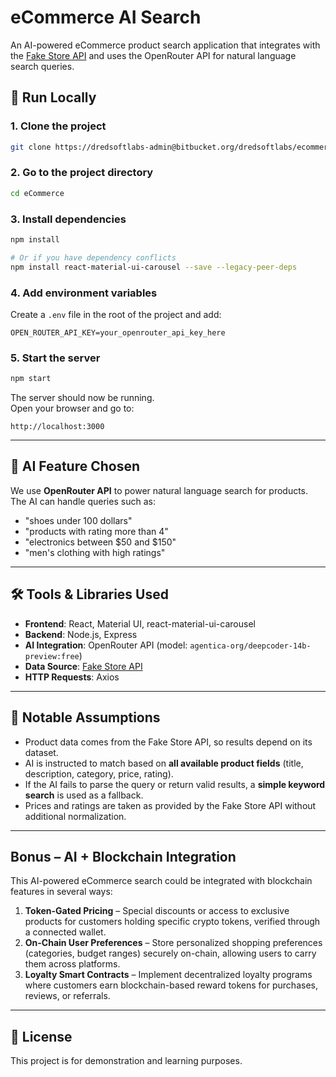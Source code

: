 # eCommerce AI Search

An AI-powered eCommerce product search application that integrates with the [Fake Store API](https://fakestoreapi.com/) and uses the OpenRouter API for natural language search queries.

## 🚀 Run Locally

### 1. Clone the project

```bash
git clone https://dredsoftlabs-admin@bitbucket.org/dredsoftlabs/ecommerce.git
```

### 2. Go to the project directory

```bash
cd eCommerce
```

### 3. Install dependencies

```bash
npm install

# Or if you have dependency conflicts
npm install react-material-ui-carousel --save --legacy-peer-deps
```

### 4. Add environment variables

Create a `.env` file in the root of the project and add:

```env
OPEN_ROUTER_API_KEY=your_openrouter_api_key_here
```

### 5. Start the server

```bash
npm start
```

The server should now be running.  
Open your browser and go to:

```
http://localhost:3000
```

---

## 🤖 AI Feature Chosen

We use **OpenRouter API** to power natural language search for products.  
The AI can handle queries such as:

- "shoes under 100 dollars"
- "products with rating more than 4"
- "electronics between $50 and $150"
- "men's clothing with high ratings"

---

## 🛠 Tools & Libraries Used

- **Frontend**: React, Material UI, react-material-ui-carousel
- **Backend**: Node.js, Express
- **AI Integration**: OpenRouter API (model: `agentica-org/deepcoder-14b-preview:free`)
- **Data Source**: [Fake Store API](https://fakestoreapi.com/)
- **HTTP Requests**: Axios

---

## 📌 Notable Assumptions

- Product data comes from the Fake Store API, so results depend on its dataset.
- AI is instructed to match based on **all available product fields** (title, description, category, price, rating).
- If the AI fails to parse the query or return valid results, a **simple keyword search** is used as a fallback.
- Prices and ratings are taken as provided by the Fake Store API without additional normalization.

---

## Bonus – AI + Blockchain Integration

This AI-powered eCommerce search could be integrated with blockchain features in several ways:

1. **Token-Gated Pricing** – Special discounts or access to exclusive products for customers holding specific crypto tokens, verified through a connected wallet.
2. **On-Chain User Preferences** – Store personalized shopping preferences (categories, budget ranges) securely on-chain, allowing users to carry them across platforms.
3. **Loyalty Smart Contracts** – Implement decentralized loyalty programs where customers earn blockchain-based reward tokens for purchases, reviews, or referrals.

---

## 📄 License

This project is for demonstration and learning purposes.
